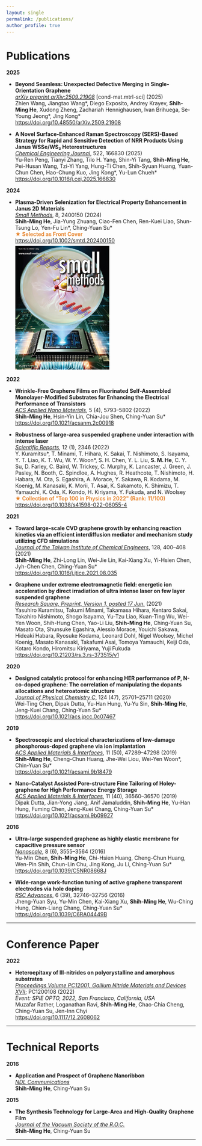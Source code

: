 ```yaml
---
layout: single
permalink: /publications/
author_profile: true
---
```


Publications
======

**2025**  
- <b>Beyond Seamless: Unexpected Defective Merging in Single-Orientation Graphene</b><br>
  <i><u>arXiv preprint arXiv:2509.21908</u></i> [cond-mat.mtrl-sci] (2025)<br>
  Zhien Wang, Jiangtao Wang&#42;, Diego Exposito, Andrey Krayev, <b>Shih-Ming He</b>, Xudong Zheng, Zachariah Hennighausen, Ivan Brihuega, Se-Young Jeong&#42;, Jing Kong&#42;<br>
  <a href="https://doi.org/10.48550/arXiv.2509.21908" target="_blank">https://doi.org/10.48550/arXiv.2509.21908</a>

- <b>A Novel Surface-Enhanced Raman Spectroscopy (SERS)-Based Strategy for Rapid and Sensitive Detection of NRR Products Using Janus WSSe/WS₂ Heterostructures</b><br>
  <i><u>Chemical Engineering Journal</u></i>, 522, 166830 (2025) <br>
  Yu-Ren Peng, Tianyi Zhang, Tilo H. Yang, Shin-Yi Tang, <b>Shih-Ming He</b>, Pei-Husan Wang, Tzi-Yi Yang, Hung-Ti Chen, Shih-Syuan Huang, Yuan-Chun Chen, Hao-Chung Kuo, Jing Kong&#42;, Yu-Lun Chueh&#42;<br>
  <a href="https://doi.org/10.1016/j.cej.2025.166830" target="_blank">https://doi.org/10.1016/j.cej.2025.166830</a>

**2024**  
- <b>Plasma-Driven Selenization for Electrical Property Enhancement in Janus 2D Materials</b><br>
  <i><u>Small Methods</u></i>, 8, 2400150 (2024) <br>
  <b>Shih-Ming He</b>, Jia-Yung Zhuang, Ciao-Fen Chen, Ren-Kuei Liao, Shun-Tsung Lo, Yen-Fu Lin&#42;, Ching-Yuan Su&#42;<br>
  <span style="color:#e67e22; font-weight:600">&#9733; Selected as Front Cover</span><br>
  <a href="https://doi.org/10.1002/smtd.202400150" target="_blank">https://doi.org/10.1002/smtd.202400150</a><br>
  <img src="/images/sm.jpg" alt="Front Cover" style="max-width:250px; margin-top:6px;">

**2022**  
- <b>Wrinkle-Free Graphene Films on Fluorinated Self-Assembled Monolayer-Modified Substrates for Enhancing the Electrical Performance of Transistors</b><br>
  <i><u>ACS Applied Nano Materials</u></i>, 5 (4), 5793–5802 (2022)<br>
  <b>Shih-Ming He</b>, Hsin-Yin Lin, Chia-Jou Shen, Ching-Yuan Su&#42;<br>
  <a href="https://doi.org/10.1021/acsanm.2c00918" target="_blank">https://doi.org/10.1021/acsanm.2c00918</a>

- <b>Robustness of large-area suspended graphene under interaction with intense laser</b><br>
  <i><u>Scientific Reports</u></i>, 12 (1), 2346 (2022) <br>
  Y. Kuramitsu&#42;, T. Minami, T. Hihara, K. Sakai, T. Nishimoto, S. Isayama, Y. T. Liao, K. T. Wu, W. Y. Woon&#42;, S. H. Chen, Y. L. Liu, <b>S. M. He</b>, C. Y. Su, D. Farley, C. Baird, W. Trickey, C. Murphy, K. Lancaster, J. Green, J. Pasley, N. Booth, C. Spindloe, A. Hughes, R. Heathcote, T. Nishimoto, H. Habara, M. Ota, S. Egashira, A. Morace, Y. Sakawa, R. Kodama, M. Koenig, M. Kanasaki, K. Morii, T. Asai, K. Sakamoto, K. Shimizu, T. Yamauchi, K. Oda, K. Kondo, H. Kiriyama, Y. Fukuda, and N. Woolsey<br>
  <span style="color:#e67e22; font-weight:600">&#9733; Collection of "Top 100 in Physics in 2022" (Rank: 11/100)</span><br>
  <a href="https://doi.org/10.1038/s41598-022-06055-4" target="_blank">https://doi.org/10.1038/s41598-022-06055-4</a>

**2021**  
- <b>Toward large-scale CVD graphene growth by enhancing reaction kinetics via an efficient interdiffusion mediator and mechanism study utilizing CFD simulations</b><br>
  <i><u>Journal of the Taiwan Institute of Chemical Engineers</u></i>, 128, 400–408 (2021)<br>
  <b>Shih-Ming He</b>, Zhi-Long Lin, Wei-Jie Lin, Kai-Xiang Xu, Yi-Hsien Chen, Jyh-Chen Chen, Ching-Yuan Su&#42;<br>
  <a href="https://doi.org/10.1016/j.jtice.2021.08.035" target="_blank">https://doi.org/10.1016/j.jtice.2021.08.035</a>

- <b>Graphene under extreme electromagnetic field: energetic ion acceleration by direct irradiation of ultra intense laser on few layer suspended graphene</b><br>
  <i><u>Research Square, Preprint, Version 1, posted 17 Jun.</u></i> (2021)<br>
  Yasuhiro Kuramitsu, Takumi Minami, Takamasa Hihara, Kentaro Sakai, Takahiro Nishimoto, Shogo Isayama, Yu-Tzu Liao, Kuan-Ting Wu, Wei-Yen Woon, Shih-Hung Chen, Yao-Li Liu, <b>Shih-Ming He</b>, Ching-Yuan Su, Masato Ota, Shunsuke Egashira, Alessio Morace, Youichi Sakawa, Hideaki Habara, Ryosuke Kodama, Leonard Dohl, Nigel Woolsey, Michel Koenig, Masato Kanasaki, Takafumi Asai, Tomoya Yamauchi, Keiji Oda, Kotaro Kondo, Hiromitsu Kiriyama, Yuji Fukuda<br>
  <a href="https://doi.org/10.21203/rs.3.rs-373515/v1" target="_blank">https://doi.org/10.21203/rs.3.rs-373515/v1</a>
  

**2020**  
- <b>Designed catalytic protocol for enhancing HER performance of P, N-co-doped graphene: The correlation of manipulating the dopants allocations and heteroatomic structure</b><br>
  <i><u>Journal of Physical Chemistry C</u></i>, 124 (47), 25701–25711 (2020)<br>
  Wei-Ting Chen, Dipak Dutta, Yu-Han Hung, Yu-Yu Sin, <b>Shih-Ming He</b>, Jeng-Kuei Chang, Ching-Yuan Su&#42;<br>
  <a href="https://doi.org/10.1021/acs.jpcc.0c07467" target="_blank">https://doi.org/10.1021/acs.jpcc.0c07467</a>

**2019**  
- <b>Spectroscopic and electrical characterizations of low-damage phosphorous-doped graphene via ion implantation</b><br>
  <i><u>ACS Applied Materials & Interfaces</u></i>, 11 (50), 47289–47298 (2019)<br>
  <b>Shih-Ming He</b>, Cheng-Chun Huang, Jhe-Wei Liou, Wei-Yen Woon&#42;, Chin-Yuan Su&#42;<br>
  <a href="https://doi.org/10.1021/acsami.9b18479" target="_blank">https://doi.org/10.1021/acsami.9b18479</a>

- <b>Nano-Catalyst Assisted Pore-structure Fine Tailoring of Holey-graphene for High Performance Energy Storage</b><br>
  <i><u>ACS Applied Materials & Interfaces</u></i>, 11 (40), 36560–36570 (2019)<br>
  Dipak Dutta, Jian-Yong Jiang, Anif Jamaluddin, <b>Shih-Ming He</b>, Yu-Han Hung, Fuming Chen, Jeng-Kuei Chang, Ching-Yuan Su&#42;<br>
  <a href="https://doi.org/10.1021/acsami.9b09927" target="_blank">https://doi.org/10.1021/acsami.9b09927</a>

**2016**  
- <b>Ultra-large suspended graphene as highly elastic membrane for capacitive pressure sensor</b><br>
  <i><u>Nanoscale</u></i>, 8 (6), 3555–3564 (2016)<br>
  Yu-Min Chen, <b>Shih-Ming He</b>, Chi-Hsien Huang, Cheng-Chun Huang, Wen-Pin Shih, Chun-Lin Chu, Jing Kong, Ju Li, Ching-Yuan Su&#42;<br>
  <a href="https://doi.org/10.1039/C5NR08668J" target="_blank">https://doi.org/10.1039/C5NR08668J</a>

- <b>Wide-range work-function tuning of active graphene transparent electrodes via hole doping</b><br>
  <i><u>RSC Advances</u></i>, 6 (39), 32746–32756 (2016)<br>
  Jheng-Yuan Syu, Yu-Min Chen, Kai-Xiang Xu, <b>Shih-Ming He</b>, Wu-Ching Hung, Chien-Liang Chang, Ching-Yuan Su&#42;<br>
  <a href="https://doi.org/10.1039/C6RA04449B" target="_blank">https://doi.org/10.1039/C6RA04449B</a>

<hr class="bold">

Conference Paper
======
**2022**  
- <b>Heteroepitaxy of III-nitrides on polycrystalline and amorphous substrates</b><br>
  <i><u>Proceedings Volume PC12001, Gallium Nitride Materials and Devices XVII</u></i>; PC1200108 (2022)<br>
  <i>Event: SPIE OPTO, 2022, San Francisco, California, USA</i><br>
  Muzafar Rather, Loganathan Ravi, <b>Shih-Ming He</b>, Chao-Chia Cheng, Ching-Yuan Su, Jen-Inn Chyi<br>
  <a href="https://doi.org/10.1117/12.2608062" target="_blank">https://doi.org/10.1117/12.2608062</a>

<hr class="bold">

Technical Reports
======
**2016**  
- <b>Application and Prospect of Graphene Nanoribbon</b><br>
  <i><u>NDL Communications</u></i><br>
  <b>Shih-Ming He</b>, Ching-Yuan Su  

**2015**  
- <b>The Synthesis Technology for Large-Area and High-Quality Graphene Film</b><br>
  <i><u>Journal of the Vacuum Society of the R.O.C.</u></i><br>
  <b>Shih-Ming He</b>, Ching-Yuan Su  

<hr class="bold">
